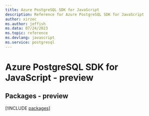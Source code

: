 ```yaml
---
title: Azure PostgreSQL SDK for JavaScript
description: Reference for Azure PostgreSQL SDK for JavaScript
author: xirzec
ms.author: jeffish
ms.data: 07/24/2023
ms.topic: reference
ms.devlang: javascript
ms.service: postgresql
---
```

# Azure PostgreSQL SDK for JavaScript - preview
## Packages - preview
[!INCLUDE [packages](postgresql-index.md)]